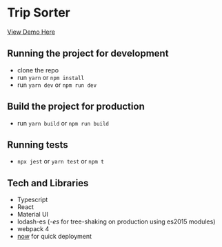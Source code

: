 # Trip Sorter

[View Demo Here](https://build-xkeudcrhzf.now.sh/)

## Running the project for development

* clone the repo
* run `yarn` or `npm install`
* run `yarn dev` or `npm run dev`

## Build the project for production

* run `yarn build` or `npm run build`

## Running tests

* `npx jest` or `yarn test` or `npm t`

## Tech and Libraries

* Typescript
* React
* Material UI
* lodash-es (_-es_ for tree-shaking on production using es2015 modules)
* webpack 4
* [now](https://zeit.co/now) for quick deployment
